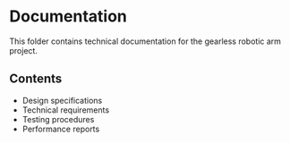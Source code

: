 # Documentation

This folder contains technical documentation for the gearless robotic arm project.

## Contents
- Design specifications
- Technical requirements
- Testing procedures
- Performance reports
